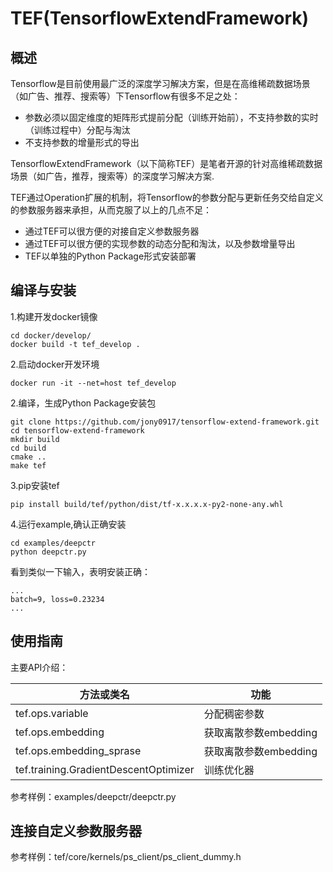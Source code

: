# TEF(TensorflowExtendFramework)

## 概述
Tensorflow是目前使用最广泛的深度学习解决方案，但是在高维稀疏数据场景（如广告、推荐、搜索等）下Tensorflow有很多不足之处：

* 参数必须以固定维度的矩阵形式提前分配（训练开始前），不支持参数的实时（训练过程中）分配与淘汰
* 不支持参数的增量形式的导出

TensorflowExtendFramework（以下简称TEF）是笔者开源的针对高维稀疏数据场景（如广告，推荐，搜索等）的深度学习解决方案.

TEF通过Operation扩展的机制，将Tensorflow的参数分配与更新任务交给自定义的参数服务器来承担，从而克服了以上的几点不足：

* 通过TEF可以很方便的对接自定义参数服务器
* 通过TEF可以很方便的实现参数的动态分配和淘汰，以及参数增量导出
* TEF以单独的Python Package形式安装部署

## 编译与安装

1.构建开发docker镜像

```
cd docker/develop/
docker build -t tef_develop .
```

2.启动docker开发环境

```
docker run -it --net=host tef_develop

```

2.编译，生成Python Package安装包

```
git clone https://github.com/jony0917/tensorflow-extend-framework.git
cd tensorflow-extend-framework
mkdir build
cd build
cmake ..
make tef
```

3.pip安装tef

```
pip install build/tef/python/dist/tf-x.x.x.x-py2-none-any.whl
```

4.运行example,确认正确安装

```
cd examples/deepctr
python deepctr.py
```

看到类似一下输入，表明安装正确：

```
...
batch=9, loss=0.23234
...
```

## 使用指南
主要API介绍：

|方法或类名|功能|
|---|---|
|tef.ops.variable|分配稠密参数|
|tef.ops.embedding|获取离散参数embedding|
|tef.ops.embedding_sprase|获取离散参数embedding|
|tef.training.GradientDescentOptimizer|训练优化器|


参考样例：examples/deepctr/deepctr.py


## 连接自定义参数服务器


参考样例：tef/core/kernels/ps\_client/ps\_client\_dummy.h
